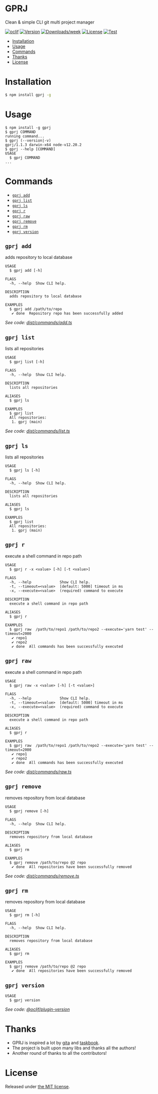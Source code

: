 GPRJ
====

Clean &amp; simple CLI git multi project manager

[![oclif](https://img.shields.io/badge/cli-oclif-brightgreen.svg)](https://oclif.io)
[![Version](https://img.shields.io/npm/v/gprj.svg)](https://npmjs.org/package/gprj)
[![Downloads/week](https://img.shields.io/npm/dw/gprj.svg)](https://npmjs.org/package/gprj)
[![License](https://img.shields.io/npm/l/gprj.svg)](https://github.com/dolfbarr/gprj/blob/master/package.json)
[![Test](https://github.com/dolfbarr/gprj/actions/workflows/push.yaml/badge.svg?branch=main&event=push)](https://github.com/dolfbarr/gprj/actions/workflows/push.yaml)

<!-- toc -->
* [Installation](#installation)
* [Usage](#usage)
* [Commands](#commands)
* [Thanks](#thanks)
* [License](#license)
<!-- tocstop -->

# Installation

```sh
$ npm install gprj -g
```

# Usage
<!-- usage -->
```sh-session
$ npm install -g gprj
$ gprj COMMAND
running command...
$ gprj (--version|-v)
gprj/1.1.3 darwin-x64 node-v12.20.2
$ gprj --help [COMMAND]
USAGE
  $ gprj COMMAND
...
```
<!-- usagestop -->
# Commands
<!-- commands -->
* [`gprj add`](#gprj-add)
* [`gprj list`](#gprj-list)
* [`gprj ls`](#gprj-ls)
* [`gprj r`](#gprj-r)
* [`gprj raw`](#gprj-raw)
* [`gprj remove`](#gprj-remove)
* [`gprj rm`](#gprj-rm)
* [`gprj version`](#gprj-version)

## `gprj add`

adds repository to local database

```
USAGE
  $ gprj add [-h]

FLAGS
  -h, --help  Show CLI help.

DESCRIPTION
  adds repository to local database

EXAMPLES
  $ gprj add /path/to/repo
   ✔ done  Repository repo has been successfully added
```

_See code: [dist/commands/add.ts](https://github.com/dolfbarr/gprj/blob/v1.1.3/dist/commands/add.ts)_

## `gprj list`

lists all repositories

```
USAGE
  $ gprj list [-h]

FLAGS
  -h, --help  Show CLI help.

DESCRIPTION
  lists all repositories

ALIASES
  $ gprj ls

EXAMPLES
  $ gprj list
  All repositories:
   1. gprj (main)
```

_See code: [dist/commands/list.ts](https://github.com/dolfbarr/gprj/blob/v1.1.3/dist/commands/list.ts)_

## `gprj ls`

lists all repositories

```
USAGE
  $ gprj ls [-h]

FLAGS
  -h, --help  Show CLI help.

DESCRIPTION
  lists all repositories

ALIASES
  $ gprj ls

EXAMPLES
  $ gprj list
  All repositories:
   1. gprj (main)
```

## `gprj r`

execute a shell command in repo path

```
USAGE
  $ gprj r -x <value> [-h] [-t <value>]

FLAGS
  -h, --help             Show CLI help.
  -t, --timeout=<value>  [default: 5000] timeout in ms
  -x, --execute=<value>  (required) command to execute

DESCRIPTION
  execute a shell command in repo path

ALIASES
  $ gprj r

EXAMPLES
  $ gprj raw  /path/to/repo1 /path/to/repo2 --execute='yarn test' --timeout=2000
   ✔ repo1
   ✔ repo2
   ✔ done  All commands has been successfully executed
```

## `gprj raw`

execute a shell command in repo path

```
USAGE
  $ gprj raw -x <value> [-h] [-t <value>]

FLAGS
  -h, --help             Show CLI help.
  -t, --timeout=<value>  [default: 5000] timeout in ms
  -x, --execute=<value>  (required) command to execute

DESCRIPTION
  execute a shell command in repo path

ALIASES
  $ gprj r

EXAMPLES
  $ gprj raw  /path/to/repo1 /path/to/repo2 --execute='yarn test' --timeout=2000
   ✔ repo1
   ✔ repo2
   ✔ done  All commands has been successfully executed
```

_See code: [dist/commands/raw.ts](https://github.com/dolfbarr/gprj/blob/v1.1.3/dist/commands/raw.ts)_

## `gprj remove`

removes repository from local database

```
USAGE
  $ gprj remove [-h]

FLAGS
  -h, --help  Show CLI help.

DESCRIPTION
  removes repository from local database

ALIASES
  $ gprj rm

EXAMPLES
  $ gprj remove /path/to/repo @2 repo
   ✔ done  All repositories have been successfully removed
```

_See code: [dist/commands/remove.ts](https://github.com/dolfbarr/gprj/blob/v1.1.3/dist/commands/remove.ts)_

## `gprj rm`

removes repository from local database

```
USAGE
  $ gprj rm [-h]

FLAGS
  -h, --help  Show CLI help.

DESCRIPTION
  removes repository from local database

ALIASES
  $ gprj rm

EXAMPLES
  $ gprj remove /path/to/repo @2 repo
   ✔ done  All repositories have been successfully removed
```

## `gprj version`

```
USAGE
  $ gprj version
```

_See code: [@oclif/plugin-version](https://github.com/oclif/plugin-version/blob/v1.0.4/src/commands/version.ts)_
<!-- commandsstop -->

# Thanks
- GPRJ is inspired a lot by [gita](https://github.com/nosarthur/gita) and [taskbook](https://github.com/klaussinani/taskbook).
- The project is built upon many libs and thanks all the authors!
- Another round of thanks to all the contributors!

# License

Released under [the MIT license](LICENSE).
